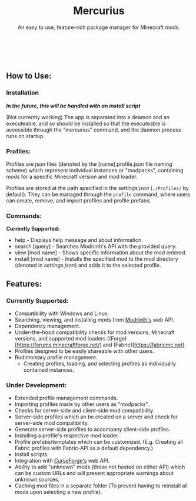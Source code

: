 <div align="center">
 <h1>Mercurius</h1>
 
 <p>An easy to use, feature-rich package manager for Minecraft mods.</p>
</div>
<br>
<br>
<br>
<br>

## How to Use:
### Installation   
  ***In the future, this will be handled with an install script***
  
  (Not currently working) The app is separated into a deamon and an executeable, and so should be installed so that the executeable is accessible through the "mercurius" command, and the daemon process runs on startup.
### Profiles:
  Profiles are json files (denoted by the [name].profile.json file naming scheme) which represent individual instances or "modpacks", containing mods for a specific Minecraft version and mod loader.
  
  Profiles are stored at the path specified in the *settings.json* (`./Profiles/` by default).
  They can be managed through the `profile` command, where users can create, remove, and import profiles and profile prefabs.
### Commands: 
  **Currently Supported:**
  - help - Displays help message and about information.
  - search [query] - Searches Modrinth's API with the provided query.
  - view [mod name] - Shows specific information about the mod entered.
  - install [mod name] - Installs the specified mod to the mod directory (denoted in *settings.json*) and adds it to the selected profile.

## Features:
### Currently Supported:
  - Compatibility with Windows and Linux.
  - Searching, viewing, and installing mods from [Modrinth's](https://modrinth.com) web API.
  - Dependency management.
  - Under-the-hood compatibility checks for mod versions, Minecraft versions, and supported mod loaders ((Forge)[https://forums.minecraftforge.net/] and (Fabric)[https://fabricmc.net].
  - Profiles designed to be easily shareable with other users.
  - Rudimentary profile management.
    - Creating profiles, loading, and selecting profiles as individually contained instances.
### Under Development:
  - Extended profile management commands.
  - Importing profiles made by other users as "modpacks".
  - Checks for server-side and client-side mod compatibility.
  - Server-side profiles which an be created on a server and check for server-side mod compatibility.   
   - Generate server-side profiles to accompany client-side profiles.
  - Installing a profile's respective mod loader.
  - Profile prefabs/templates which can be customized. (E.g. Creating all Fabric profiles with Fabric-API as a default dependency.) 
  - Install scripts.
  - Integration with [CurseForge's](https://www.curseforge.com/) web API.
  - Ability to add "unknown" mods (those not hosted on either API) which can be custom URLs and will present appropriate warnings about unknown sources.
  - Caching mod files in a separate folder (To prevent having to reinstall all mods upon selecting a new profile). 
